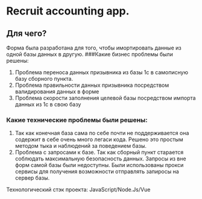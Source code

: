# Recruit accounting app. 
## Для чего?
Форма была разработана для того, чтобы имортировать данные из одной базы данных в другую. 
###Какие бизнес проблемы были решены:
  1) Проблема переноса данных призывника из базы 1c в самописную базу сборного пункта.
  2) Проблема правильности данных призывника посредством валидирования данных в форме
  3) Проблема скорости заполнения целевой базы посредством импорта данных из 1c в свою базу
### Какие технические проблемы были решены:
  1) Так как конечная база сама по себе почти не поддерживается она содержит в себе очень много легаси кода. Решено это простым методом тыка и наблюдений за поведением базы.
  2) Проблема с запросами к базе. Так как сборный пункт старается соблюдать максимальную безопасность данных. Запросы из вне форм самой базы были недоступны. Были использованы прокси сервисы для получения возможности отправлять запиросы на сервер базы.

Технологический стэк проекта: JavaScript/Node.Js/Vue
